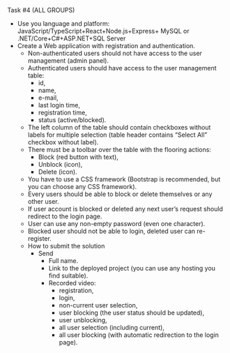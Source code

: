 Task #4 (ALL GROUPS)

- Use you language and platform: JavaScript/TypeScript+React+Node.js+Express+ MySQL or .NET/Core+C#+ASP.NET+SQL Server
- Create a Web application with registration and authentication.
  - Non-authenticated users should not have access to the user management (admin panel).
  - Authenticated users should have access to the user management table: 
    - id, 
    - name, 
    - e-mail, 
    - last login time, 
    - registration time, 
    - status (active/blocked).
  - The left column of the table should contain checkboxes without labels for multiple selection (table header contains “Select All” checkbox without label).
  - There must be a toolbar over the table with the flooring actions: 
    - Block (red button with text), 
    - Unblock (icon), 
    - Delete (icon).
  - You have to use a CSS framework (Bootstrap is recommended, but you can choose any CSS framework).
  - Every users should be able to block or delete themselves or any other user.
  - If user account is blocked or deleted any next user’s request should redirect to the login page.
  - User can use any non-empty password (even one character).
  - Blocked user should not be able to login, deleted user can re-register.
  - How to submit the solution
    - Send
      * Full name.
      * Link to the deployed project (you can use any hosting you find suitable).
      * Recorded video: 
        - registration, 
        - login, 
        - non-current user selection, 
        - user blocking (the user status should be updated), 
        - user unblocking, 
        - all user selection (including current), 
        - all user blocking (with automatic redirection to the login page).